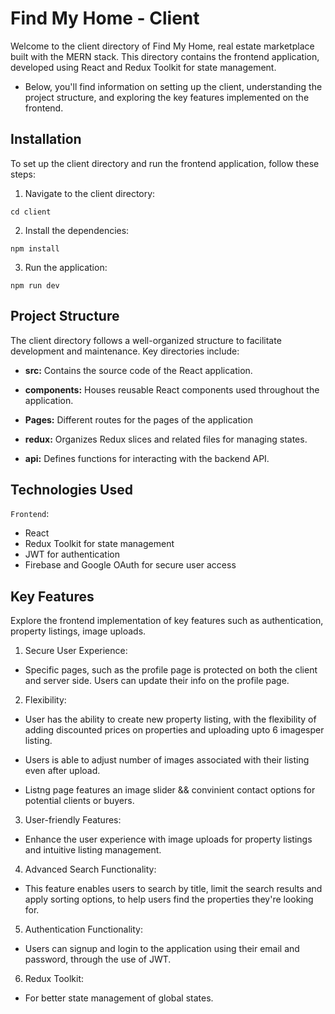 # Find My Home - Client
Welcome to the client directory of Find My Home, real estate marketplace built with the MERN stack. This directory contains the frontend application, developed using React and Redux Toolkit for state management. 
- Below, you'll find information on setting up the client, understanding the project structure, and exploring the key features implemented on the frontend.

## Installation
To set up the client directory and run the frontend application, follow these steps:

1. Navigate to the client directory:
```
cd client
```

2. Install the dependencies:
```
npm install
```

3. Run the application:
```
npm run dev
```

## Project Structure
The client directory follows a well-organized structure to facilitate development and maintenance. Key directories include:

- **src:** Contains the source code of the React application.
- **components:** Houses reusable React components used throughout the application.
- **Pages:** Different routes for the pages of the application

- **redux:** Organizes Redux slices and related files for managing states.
- **api:** Defines functions for interacting with the backend API.


## Technologies Used

`Frontend`:

- React
- Redux Toolkit for state management
- JWT for authentication
- Firebase and Google OAuth for secure user access



## Key Features
Explore the frontend implementation of key features such as authentication, property listings, image uploads.

1. Secure User Experience:

- Specific pages, such as the profile page is protected on both the client and server side. Users can update their info on the profile page.

2. Flexibility:

- User has the ability to create new property listing, with the flexibility of adding discounted prices on properties and uploading upto 6 imagesper listing.

- Users is able to adjust number of images associated with their listing even after upload.

- Listng page features an image slider && convinient contact options for potential clients or buyers.

3. User-friendly Features:

- Enhance the user experience with image uploads for property listings and intuitive listing management.

4. Advanced Search Functionality:

- This feature enables users to search by title, limit the search results and apply sorting options, to help users find the properties they're looking for.

5. Authentication Functionality:

- Users can signup and login to the application using their email and password, through the use of JWT.

6. Redux Toolkit:

- For better state management of global states.
